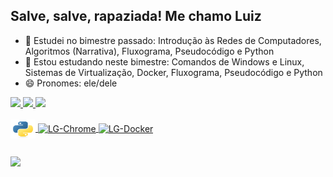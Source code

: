 ## Salve, salve, rapaziada! Me chamo Luiz

- 🔭 Estudei no bimestre passado: Introdução às Redes de Computadores, Algoritmos (Narrativa), Fluxograma, Pseudocódigo e Python
- 🌱 Estou estudando neste bimestre: Comandos de Windows e Linux, Sistemas de Virtualização, Docker, Fluxograma, Pseudocódigo e Python
- 😄 Pronomes: ele/dele

<div>
  <a href="https://github.com/LuizgGEz">
  <img height="180em" src="https://github-readme-stats.vercel.app/api?username=LuizgGEz&count_private=true&show_icons=true&theme=swift&locale=pt-br&include_all_commits=true"/>
  <img height="180em" src="https://github-readme-stats.vercel.app/api/top-langs/?username=LuizgGEz&layout=compact&card_width=180em&theme=swift&locale=pt-br"/>
  <img height="180em" src="https://github-readme-stats.vercel.app/api/wakatime?username=LuizgGEz"/>
</div>

<div style="display: inline_block"><br>
  <img align="center" alt="LG-Python" height="30" width="40" src="https://raw.githubusercontent.com/devicons/devicon/master/icons/python/python-original.svg">
  <img align="center" alt="LG-Chrome" height="30" width="40" src="https://cdn.jsdelivr.net/gh/devicons/devicon/icons/chrome/chrome-original.svg">
  <img align="center" alt="LG-Docker" height="30" width="40" src="https://cdn.jsdelivr.net/gh/devicons/devicon/icons/docker/docker-original.svg">
 </div>

  ##

<div>
  <a href="https://www.github.com/LuizgGEz" target="_blank"><img src="https://img.shields.io/badge/GitHub-100000?style=for-the-badge&logo=github&logoColor=white" target="_blank"></a>
</div>
